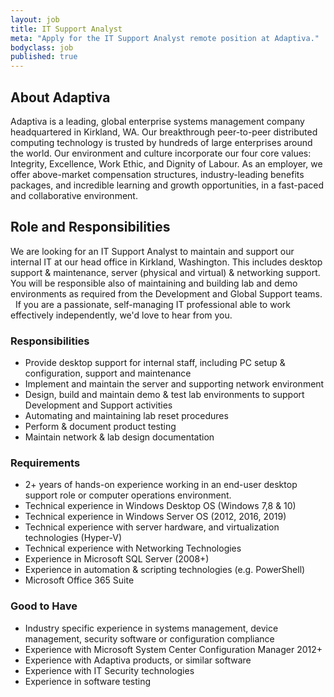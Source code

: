 ```yaml
---
layout: job
title: IT Support Analyst
meta: "Apply for the IT Support Analyst remote position at Adaptiva."
bodyclass: job
published: true
---
```

## About Adaptiva
Adaptiva is a leading, global enterprise systems management company headquartered in Kirkland, WA. Our breakthrough peer-to-peer distributed computing technology is trusted by hundreds of large enterprises around the world. Our environment and culture incorporate our four core values: Integrity, Excellence, Work Ethic, and Dignity of Labour. As an employer, we offer above-market compensation structures, industry-leading benefits packages, and incredible learning and growth opportunities, in a fast-paced and collaborative environment.

## Role and Responsibilities
We are looking for an IT Support Analyst to maintain and support our internal IT at our head office in Kirkland, Washington.  This includes desktop support & maintenance, server (physical and virtual) & networking support.  You will be responsible also of maintaining and building lab and demo environments as required from the Development and Global Support teams. 
 
If you are a passionate, self-managing IT professional able to work effectively independently, we'd love to hear from you. 

### Responsibilities
* Provide desktop support for internal staff, including PC setup & configuration, support and maintenance
* Implement and maintain the server and supporting network environment
* Design, build and maintain demo & test lab environments to support Development and Support activities
* Automating and maintaining lab reset procedures
* Perform & document product testing
* Maintain network & lab design documentation  

### Requirements
* 2+ years of hands-on experience working in an end-user desktop support role or computer operations environment.
* Technical experience in Windows Desktop OS (Windows 7,8 & 10)
* Technical experience in Windows Server OS (2012, 2016, 2019)
* Technical experience with server hardware, and virtualization technologies (Hyper-V)
* Technical experience with Networking Technologies
* Experience in Microsoft SQL Server (2008+)
* Experience in automation & scripting technologies (e.g. PowerShell)
* Microsoft Office 365 Suite


### Good to Have
* Industry specific experience in systems management, device management, security software or configuration compliance
* Experience with Microsoft System Center Configuration Manager 2012+
* Experience with Adaptiva products, or similar software
* Experience with IT Security technologies
* Experience in software testing

